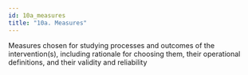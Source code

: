 ```yaml
---
id: 10a_measures
title: "10a. Measures"
---
```

Measures chosen for studying processes and outcomes of the
intervention(s), including rationale for choosing them, their
operational definitions, and their validity and reliability
